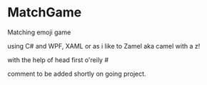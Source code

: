 # MatchGame

Matching emoji game

using C# and WPF, XAML or as i like to Zamel aka camel with a z! 

with the help of head first o'reily #

comment to be added shortly on going project.



